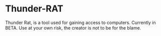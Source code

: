 # Thunder-RAT
Thunder Rat, is a tool used for gaining access to computers. Currently in BETA. Use at your own risk, the creator is not to be for the blame.

